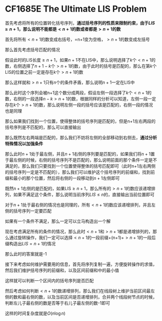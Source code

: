# CF1685E The Ultimate LIS Problem

首先考虑将所有的位置转化括号序列，**通过括号序列的性质来限制约束，由于$LIS\geq n+1$，那么说明不能都是$<n+1$的数或者都是$>n+1$的数**

首先将所有$<n+1$的数变成右括号，=n+1变为空格，$>n+1$的数变成左括号

那么首先考虑括号匹配的情况

假设此时的LIS长度$\geq n+1$，如果$n+1$不在LIS中，那么说明选择了$k$个$<n+1$的数，右侧选择了$n+1-k$个$>n+1$的数，由于此时的括号是匹配的，那么在第$k$个LIS的位置之前一定是存在$k$个$>n+1$的数

那么这样就和$>n+1$只有$n$个的条件矛盾，那么说明$n+1$一定在LIS中

那么此时这个序列会被n+1这个数分成两段，假设左侧一段选择了$k$个$<n+1$的数，右侧的一段选择$n-k$$>n+1$的数，根据同样的分析可以知道，左侧一段一定存在$k$个$>n+1$的数，那么说明左侧一段的括号应该是匹配的，右侧一段的情况也是同理

那么如果我们找到一个位置，使得整体的括号序列是匹配的，但是n+1左右两段的括号序列是不匹配的，那么可以直接输出

那么既然左右两端是匹配的，那么我们不妨将左侧的全部移动到右侧去，**通过分析特殊情况以加强条件**

那么此时$n+1$处于最左侧，并且$n+1$右侧的序列要是匹配的，如果我们将$n+1$置于最左侧的时候，右侧的括号序列不是匹配的，那么说明前面的那个条件一定是不满足的，那么我们只要找到一个位置使得整体的括号匹配即可（此时n+1左右两侧的括号序列一定是不匹配的），那么我们可以维护这个括号序列的前缀和，找到前缀和最小的那个位置，然后将右侧的一段移动到$n+1$左侧即可

既然$n+1$右侧的是匹配的，如果LIS$\geq n+1$，那么所有的$>n+1$的数应该递增排列，如果不满足这个条件，那么说明当前序列$LIS\leq n$的，直接输出当前位置即可

对于$n+1$处于最右侧的情况也是同理的，所有$<n+1$的数应该递增排列，并且左侧的括号序列一定要匹配

如果有一个条件不满足，那么一定可以立马构造出一个解

现在考虑满足所有的条件的情况，那么此时$<n+1$和$>n+1$都是递增排列的，那么通过旋转操作，我们一定可以选择$<n+1$的一段前缀+(n+1)+$>n+1$的一段后缀构造出$LIS=n+1$的情况

那么此时的答案就是-1

接下来考虑如何维护需要用的信息，首先将序列复制一遍，方便旋转操作的求值，然后我们维护括号序列的前缀和，以及区间前缀和中的最小值

这样就可以判断一个区间内的括号序列是否匹配

然后考虑如何判断$<n+1$的数递增排列，那么我们在线段树上维护当前区间最左侧的数和最右侧的数，以及当前区间是否递增排列，合并两个线段树节点的时候，判断左儿子最右侧的数是否等于右儿子最左侧的数-1即可

这样的时间复杂度就是$O(n\log n)$

